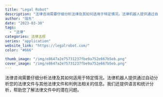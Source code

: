 ```yaml
---
title: "Legal Robot"
description: "法律咨询需要仔细分析法律及其如何适用于特定情况。法律机器人提供通过自动分析您的法律文件与其他法律文件和判例法相关的信息。"
author: "瑞东"
date: "2023-03-30"
tags:
  - "法律"
categories: 法律法规
series: "application"
website_link: "https://legalrobot.com/"
color: "#666"

thumb_image: "/img/e8647a2e75731237fbe9a752e667b5eb.png"
cover_image: "/img/e8647a2e75731237fbe9a752e667b5eb.png"
---
```


法律咨询需要仔细分析法律及其如何适用于特定情况。法律机器人提供通过自动分析您的法律文件与其他法律文件和判例法相关的信息。我们还提供语言和统计分析，帮助您了解法律文件中的潜在问题。